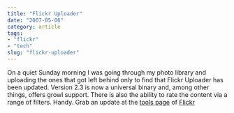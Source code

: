 ```yaml
---
title: "Flickr Uploader"
date: "2007-05-06"
category: article
tags:
- "flickr"
- "tech"
slug: "flickr-uploader"
---
```


On a quiet Sunday morning I was going through my photo library and uploading the ones that got left behind only to find that Flickr Uploader has been updated. Version 2.3 is now a universal binary and, among other things, offers growl support. There is also the ability to rate the content via a range of filters. Handy. Grab an update at the [tools page](https://www.flickr.com/tools/) of [Flickr](https://www.flickr.com/)
